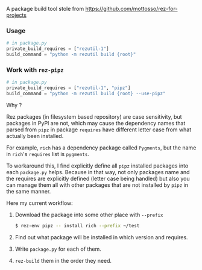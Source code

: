 
A package build tool stole from https://github.com/mottosso/rez-for-projects

### Usage

```python
# in package.py
private_build_requires = ["rezutil-1"]
build_command = "python -m rezutil build {root}"
```

### Work with `rez-pipz`

```python
# in package.py
private_build_requires = ["rezutil-1", "pipz"]
build_command = "python -m rezutil build {root} --use-pipz"
```

Why ?

Rez packages (in filesystem based repository) are case sensitivity, but packages in PyPI are not, which may cause the dependency names that parsed from `pipz` in package `requires` have different letter case from what actually been installed.

For example, `rich` has a dependency package called `Pygments`, but the name in `rich`'s `requires` list is `pygments`.

To workaround this, I find explicitly define all `pipz` installed packages into each `package.py` helps. Because in that way, not only packages name and the requires are explicitly defined (letter case being handled) but also you can manage them all with other packages that are not installed by `pipz` in the same manner.

Here my current workflow:

1. Download the package into some other place with `--prefix`

    ```bash
    $ rez-env pipz -- install rich --prefix ~/test
    ```

2. Find out what package will be installed in which version and requires.

3. Write `package.py` for each of them.

4. `rez-build` them in the order they need.
